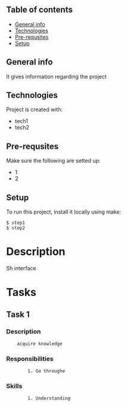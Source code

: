## Table of contents
* [General info](#general-info)
* [Technologies](#technologies)
* [Pre-requsites](#pre-requsites)
* [Setup](#setup)

## General info
It gives information regarding the project

## Technologies
Project is created with:
* tech1
* tech2

## Pre-requsites
Make sure the following are setted up:
* 1
* 2

## Setup
To run this project, install it locally using make:

```
$ step1
$ step2
```

# Description 
Sh interface 

# Tasks
## 	Task 1
### 		Description 
		acquire knowledge 
### 		Responsibilities 
			1. Go throughe 
### 		Skills
			1. Understanding 

